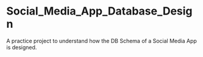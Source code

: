 # Social_Media_App_Database_Design
A practice project to understand how the DB Schema of a Social Media App is designed.
